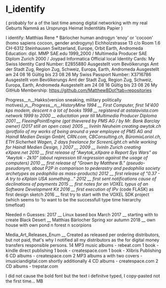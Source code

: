 # I_identify
( probably for a of the last time among digital networking with my real Geburts Nammä as Ursprungs Heimat Indentitäts Papier )

I identify:
Matthias Rene * Bärlocher
human androgyn 'enoy' or 'cocoon' (homo sapiens cocoon, gender androgyny)
Eichholzstrasse 13
c/o Room 1.6
CH-6312 Steinhausen
Switzerland, Europe, Orbit Earth, Andromeda
Education: dipl. MMP SAE.edu 1999_2000 / Multimedia Producer SAE Diplom Zurich 2000 / Joypad Informatica
Official local Identity Cards: My Swiss Identity Card Number: E2855880 Ausgestellt vom Bevölkerungs Amt der Stadt Zug, Region Zug, Schweiz, Europa, Earth, Andromeda
Ausgestellt am 24 08 16 Gültig bis 23 08 26
My Swiss Passport Number: X3716786 Ausgestellt vom Bevölkerungs Amt der Stadt Zug, Region Zug, Schweiz, Europa, Earth, Andromeda
Ausgestellt am 24 08 16 Gültig bis 23 08 26
My GitHub Membership: https://github.com/MatthewBDot?tab=repositories

Progress__n__Hakks(version sneaking, military politically motives)__n__Progress__n__HistoryMine
1994 __ First Computer, first 14'400 kps modem, descent n a lot of books
1998 __ registered at astalavista.com network
1999 to 2000 __ eductation year till Multimedia Producer Diploma
2001 __ FleeingPointEngine (got thievered by PMS AG / by Mr. Bank Barclay owner) (2017 still an open case)
2005 __ livinIn Neuheim creating awytok.ch (protfolio of my works of being around a year employee of PMS AG and Haindl Medien Design GmbH, CRN.com, CBConsulting.ch, BüromixLoriol.ch, ETH Sicherheit Wagen, 2 days freelance for ScreenLight.ch while working for Haindl Medien Design, )
2007 __
2009 __ livinIn Zurich creating eXpare.net
2010 __ first release of "Awytok_eXpare a Report Sys Wars" as "Awytok - 2k10" (about repression till regression against the usage of computers)
2010 __ first release of "Grown  by Matthew B." (pseudo-pseudonym, about P2P in comparison to pederastry and pedophilia society archetypes as pedophilia as mass-products)
2012 __ first release of "0.37 - A try to eXplain USA something..."
2012 __ first sent notifications cause of declinations of payments
2015 __ first notes for an VOXEL typus of an Software Development Kit
2016 __ first execution of IPv_ (code FLASK) as first design sketch
2016 __ first try to start with the VOXEL SDK project (which seems to 'to want to be the successfull type time hierarchy timefloat)

Needed n Guesses:
2017 __ Linux based box
March 2017 __ starting with to create Black Desert __ Matthias Bärlocher
Spring xor autumn 2018 __ own house with own pond n forest n scorpions

Media_Art_Releases_Enum __ Created as released per ordering distributors, but not paid, that's why I notified all my distributors as the for digital money transfers responsible persons.
14 MP3 music albums - rebeat.com
1 book - kindle direct publishing
1 book - createspace.com
1 book - Xlibris Publishing
6 CD albums - createspace.com
2 MP3 albums a with two covers - imusiciandigital.com shortly additionally
4 CD albums - createspace.com
2 CD albums - trepstar.com

I did not cause the bold font but the text i definitve typed, I copy-pasted not the first time...
MB
